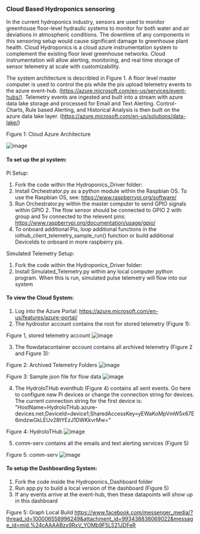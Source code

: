 ### Cloud Based Hydroponics sensoring

In the current hydroponics industry, sensors are used to monitor greenhouse floor-level hydraulic systems to monitor for both water and air deviations in atmospheric conditions. The downtime of any components in this sensoring setup would cause significant damage to greenhouse plant health. Cloud Hydroponics is a cloud azure instrumentation system to complement the existing floor level greenhouse networks. Cloud instrumentation will allow alerting, monitoring, and real time storage of sensor telemetry at scale with customizability.

The system architecture is describled in Figure 1. A floor level master computer is used to control the pis while the pis upload telemetry events to the azure event-hub. (https://azure.microsoft.com/en-us/services/event-hubs/). Telemetry events are ingested and built into a stream with azure data lake storage and processed for Email and Text Alerting. Control-Charts, Rule based Alerting, and Historical Analysis is then built on the azure data lake layer. (https://azure.microsoft.com/en-us/solutions/data-lake/)

Figure 1: Cloud Azure Architecture

![image](https://user-images.githubusercontent.com/84352976/119286126-7be7bb80-bbf8-11eb-8b6b-cc7f12720f0a.png)

#### To set up the pi system:

Pi Setup:

1. Fork the code within the Hydroponics_Driver folder: 
2. Install Orchestrator.py as a python module within the Raspbian OS. To use the Raspbian OS, see: https://www.raspberrypi.org/software/ 
3. Run Orchestrator.py within the master computer to send GPIO signals within GPIO 2. The flow sensor should be connected to GPIO 2 with group and 5v connected to the relevent pins: https://www.raspberrypi.org/documentation/usage/gpio/
4. To onboard additional Pis, loop additional functions in the iothub_client_telemetry_sample_run() function or build additional DeviceIds to onboard in more raspberry pis.
  
Simulated Telemetry Setup:

1. Fork the code within the Hydroponics_Driver folder: 
2. Install Simulated_Telemetry.py within any local computer python program. When this is run, simulated pulse telemetry will flow into our system

#### To view the Cloud System:

1. Log into the Azure Portal: https://azure.microsoft.com/en-us/features/azure-portal/
2. The hydrostor account contains the root for stored telemetry (Figure 1):

Figure 1, stored telemetry account
![image](https://user-images.githubusercontent.com/84352976/119286880-30cea800-bbfa-11eb-99b6-5a16a6eaa7b5.png)

3. The flowdatacontainer account contains all archived telemetry (Figure 2 and Figure 3):

Figure 2: Archived Telemetry Folders
![image](https://user-images.githubusercontent.com/84352976/119287003-712e2600-bbfa-11eb-80d0-5f72538eb08f.png)

Figure 3: Sample json file for flow data
![image](https://user-images.githubusercontent.com/84352976/119287091-9de23d80-bbfa-11eb-93f1-5ba6eaa8084e.png)

4. The HydroIoTHub eventhub (Figure 4) contains all sent events. Go here to configure new Pi devices or change the connection string for devices. The current connection string for the first device is: "HostName=HydroIoTHub.azure-devices.net;DeviceId=device1;SharedAccessKey=yEWaKoMpVmW5x67E6mdzwGkLEUv28tYEzJ1DWKkvrMw="

Figure 4: HydroIoTHub
![image](https://user-images.githubusercontent.com/84352976/119287167-c702ce00-bbfa-11eb-8de0-47991c9f576a.png)

5. comm-serv contains all the emails and text alerting services (Figure 5)

Figure 5: comm-serv
![image](https://user-images.githubusercontent.com/84352976/119289087-c5d3a000-bbfe-11eb-93c4-2459a40b9d6c.png)


#### To setup the Dashboarding System:

1. Fork the code inside the Hydroponics_Dashboard folder
2. Run app.py to build a local version of the dashboard (Figure 5)
3. If any events arrive at the event-hub, then these datapoints will show up in this dashboard

Figure 5: Graph Local Build
https://www.facebook.com/messenger_media/?thread_id=100006558996249&attachment_id=993438838069022&message_id=mid.%24cAAAABzx9RxV_YOMb9F5L521JDFeR







